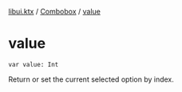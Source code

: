 [libui.ktx](../README.md) / [Combobox](README.md) / [value](value.md)

# value

`var value: Int`

Return or set the current selected option by index.
